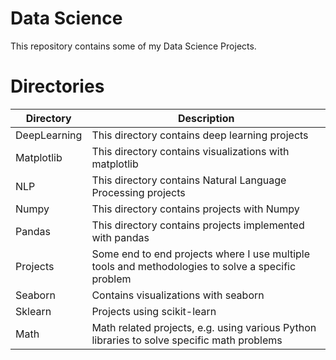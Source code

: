 # Data Science

This repository contains some of my Data Science Projects. 


# Directories

| Directory    | Description                                                                                             |
|--------------|---------------------------------------------------------------------------------------------------------|
| DeepLearning | This directory contains deep learning projects                                                          |
| Matplotlib   | This directory contains visualizations with matplotlib                                                  |
| NLP          | This directory contains Natural Language Processing projects                                            |
| Numpy        | This directory contains projects with Numpy                                                             |
| Pandas       | This directory contains projects implemented with pandas                                                |
| Projects     | Some end to end projects where I use multiple tools and methodologies to solve a specific problem       |
| Seaborn      | Contains visualizations with seaborn                                                                    |
| Sklearn      | Projects using scikit-learn                                                                             |
| Math         | Math related projects, e.g. using various Python libraries to solve specific math problems              |
